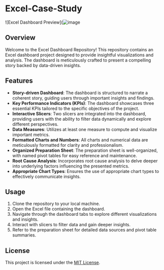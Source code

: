# Excel-Case-Study

![Excel Dashboard Preview](![image](https://github.com/abdullahasm99/Excel-Case-Study/assets/153215733/119beb4c-34bb-4644-92b7-4cbb8fefb69a)

## Overview

Welcome to the Excel Dashboard Repository! This repository contains an Excel dashboard project designed to provide insightful visualizations and analysis. The dashboard is meticulously crafted to present a compelling story backed by data-driven insights.

## Features

- **Story-driven Dashboard**: The dashboard is structured to narrate a coherent story, guiding users through important insights and findings.
- **Key Performance Indicators (KPIs)**: The dashboard showcases three essential KPIs tailored to the specific objectives of the project.
- **Interactive Slicers**: Two slicers are integrated into the dashboard, providing users with the ability to filter data dynamically and explore different perspectives.
- **Data Measures**: Utilizes at least one measure to compute and visualize important metrics.
- **Formatted Charts and Numbers**: All charts and numerical data are meticulously formatted for clarity and professionalism.
- **Organized Preparation Sheet**: The preparation sheet is well-organized, with named pivot tables for easy reference and maintenance.
- **Root Cause Analysis**: Incorporates root cause analysis to delve deeper into underlying factors influencing the presented metrics.
- **Appropriate Chart Types**: Ensures the use of appropriate chart types to effectively communicate insights.

## Usage

1. Clone the repository to your local machine.
2. Open the Excel file containing the dashboard.
3. Navigate through the dashboard tabs to explore different visualizations and insights.
4. Interact with slicers to filter data and gain deeper insights.
5. Refer to the preparation sheet for detailed data sources and pivot table summaries.

## License

This project is licensed under the [MIT License](LICENSE).
